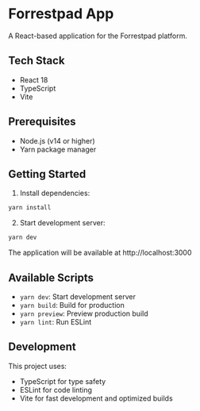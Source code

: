 # Forrestpad App

A React-based application for the Forrestpad platform.

## Tech Stack

- React 18
- TypeScript
- Vite

## Prerequisites

- Node.js (v14 or higher)
- Yarn package manager

## Getting Started

1. Install dependencies:
```bash
yarn install
```

2. Start development server:
```bash
yarn dev
```
The application will be available at http://localhost:3000

## Available Scripts

- `yarn dev`: Start development server
- `yarn build`: Build for production
- `yarn preview`: Preview production build
- `yarn lint`: Run ESLint

## Development

This project uses:
- TypeScript for type safety
- ESLint for code linting
- Vite for fast development and optimized builds
